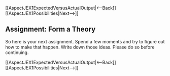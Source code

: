 [[AspectJEX1ExpectedVersusActualOutput|<--Back]] [[AspectJEX1Possibilities|Next-->]]

## Assignment: Form a Theory
So here is your next assignment. Spend a few moments and try to figure out how to make that happen. Write down those ideas. Please do so before continuing.

[[AspectJEX1ExpectedVersusActualOutput|<--Back]] [[AspectJEX1Possibilities|Next-->]]